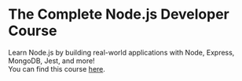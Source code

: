 # The Complete Node.js Developer Course

Learn Node.js by building real-world applications with Node, Express, MongoDB, Jest, and more!  
You can find this course [here](https://www.udemy.com/course/the-complete-nodejs-developer-course-2/).